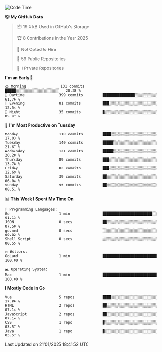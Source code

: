 <!--START_SECTION:waka-->
![Code Time](http://img.shields.io/badge/Code%20Time-1%2C397%20hrs%206%20mins-blue)

**🐱 My GitHub Data** 

> 📦 19.4 kB Used in GitHub's Storage 
 > 
> 🏆 8 Contributions in the Year 2025
 > 
> 🚫 Not Opted to Hire
 > 
> 📜 59 Public Repositories 
 > 
> 🔑 1 Private Repositories 
 > 
**I'm an Early 🐤** 

```text
🌞 Morning                131 commits         █████░░░░░░░░░░░░░░░░░░░░   20.28 % 
🌆 Daytime                399 commits         ███████████████░░░░░░░░░░   61.76 % 
🌃 Evening                81 commits          ███░░░░░░░░░░░░░░░░░░░░░░   12.54 % 
🌙 Night                  35 commits          █░░░░░░░░░░░░░░░░░░░░░░░░   05.42 % 
```
📅 **I'm Most Productive on Tuesday** 

```text
Monday                   110 commits         ████░░░░░░░░░░░░░░░░░░░░░   17.03 % 
Tuesday                  140 commits         █████░░░░░░░░░░░░░░░░░░░░   21.67 % 
Wednesday                131 commits         █████░░░░░░░░░░░░░░░░░░░░   20.28 % 
Thursday                 89 commits          ███░░░░░░░░░░░░░░░░░░░░░░   13.78 % 
Friday                   82 commits          ███░░░░░░░░░░░░░░░░░░░░░░   12.69 % 
Saturday                 39 commits          ██░░░░░░░░░░░░░░░░░░░░░░░   06.04 % 
Sunday                   55 commits          ██░░░░░░░░░░░░░░░░░░░░░░░   08.51 % 
```


📊 **This Week I Spent My Time On** 

```text
💬 Programming Languages: 
Go                       1 min               ███████████████████████░░   91.13 % 
JSON                     0 secs              ██░░░░░░░░░░░░░░░░░░░░░░░   07.50 % 
go.mod                   0 secs              ░░░░░░░░░░░░░░░░░░░░░░░░░   00.82 % 
Shell Script             0 secs              ░░░░░░░░░░░░░░░░░░░░░░░░░   00.55 % 

🔥 Editors: 
GoLand                   1 min               █████████████████████████   100.00 % 

💻 Operating System: 
Mac                      1 min               █████████████████████████   100.00 % 
```

**I Mostly Code in Go** 

```text
Vue                      5 repos             ████░░░░░░░░░░░░░░░░░░░░░   17.86 % 
HTML                     2 repos             ██░░░░░░░░░░░░░░░░░░░░░░░   07.14 % 
JavaScript               2 repos             ██░░░░░░░░░░░░░░░░░░░░░░░   07.14 % 
CSS                      1 repo              █░░░░░░░░░░░░░░░░░░░░░░░░   03.57 % 
Java                     1 repo              █░░░░░░░░░░░░░░░░░░░░░░░░   03.57 % 
```




 Last Updated on 21/01/2025 18:41:52 UTC
<!--END_SECTION:waka-->
